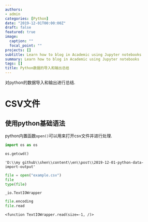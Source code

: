 ```yaml
---
authors:
- admin
categories: [Python]
date: "2019-12-01T00:00:00Z"
draft: false
featured: true
image:
  caption: ""
  focal_point: ""
projects: []
subtitle: Learn how to blog in Academic using Jupyter notebooks
summary: Learn how to blog in Academic using Jupyter notebooks
tags: []
title: Python数据的导入和输出总结
---
```


对python的数据导入和输出进行总结.

# CSV文件
## 使用python基础语法
python内置函数`open()`可以用来打开csv文件并进行处理.


```python
import os as os
```


```python
os.getcwd()
```




    'D:\\my github\\shen\\content\\en\\post\\2019-12-01-python-data-import-output'




```python
file = open("example.csv")
file
type(file)
```




    _io.TextIOWrapper




```python
file.encoding
file.read
```




    <function TextIOWrapper.read(size=-1, /)>


